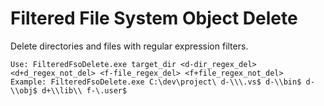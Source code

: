 # Filtered File System Object Delete

Delete directories and files with regular expression filters.

```
Use: FilteredFsoDelete.exe target_dir <d-dir_regex_del> <d+d_regex_not_del> <f-file_regex_del> <f+file_regex_not_del>
Example: FilteredFsoDelete.exe C:\dev\project\ d-\\\.vs$ d-\\bin$ d-\\obj$ d+\\lib\\ f-\.user$
```
